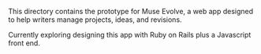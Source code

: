 This directory contains the prototype for Muse Evolve, a web app designed to help writers manage projects, ideas, and revisions.

Currently exploring designing this app with Ruby on Rails plus a Javascript front end.